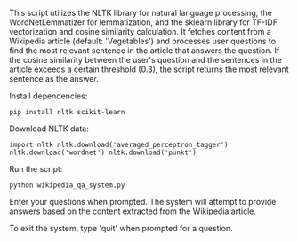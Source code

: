 This script utilizes the NLTK library for natural language processing, the WordNetLemmatizer for lemmatization, and the sklearn library for TF-IDF vectorization and cosine similarity calculation. It fetches content from a Wikipedia article (default: 'Vegetables') and processes user questions to find the most relevant sentence in the article that answers the question. If the cosine similarity between the user's question and the sentences in the article exceeds a certain threshold (0.3), the script returns the most relevant sentence as the answer.

Install dependencies:

``pip install nltk scikit-learn``

Download NLTK data:

``import nltk
nltk.download('averaged_perceptron_tagger')
nltk.download('wordnet')
nltk.download('punkt')``

Run the script:

``python wikipedia_qa_system.py``

Enter your questions when prompted. The system will attempt to provide answers based on the content extracted from the Wikipedia article.

To exit the system, type 'quit' when prompted for a question.
